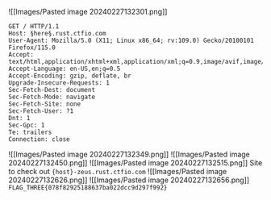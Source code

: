 ![[Images/Pasted image 20240227132301.png]]
```http
GET / HTTP/1.1
Host: §here§.rust.ctfio.com
User-Agent: Mozilla/5.0 (X11; Linux x86_64; rv:109.0) Gecko/20100101 Firefox/115.0
Accept: text/html,application/xhtml+xml,application/xml;q=0.9,image/avif,image/webp,*/*;q=0.8
Accept-Language: en-US,en;q=0.5
Accept-Encoding: gzip, deflate, br
Upgrade-Insecure-Requests: 1
Sec-Fetch-Dest: document
Sec-Fetch-Mode: navigate
Sec-Fetch-Site: none
Sec-Fetch-User: ?1
Dnt: 1
Sec-Gpc: 1
Te: trailers
Connection: close
```
![[Images/Pasted image 20240227132349.png]]
![[Images/Pasted image 20240227132450.png]]
![[Images/Pasted image 20240227132515.png]]
Site to check out `{host}-zeus.rust.ctfio.com`
![[Images/Pasted image 20240227132626.png]]
![[Images/Pasted image 20240227132656.png]]
`FLAG_THREE{078f82925188637ba022dcc9d297f992}`


